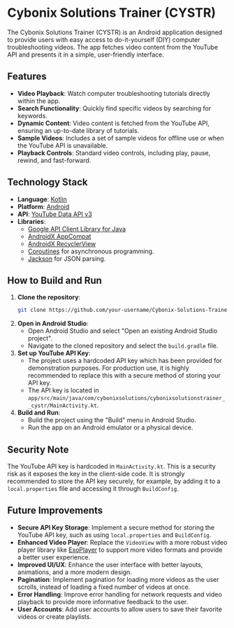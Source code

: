# Cybonix Solutions Trainer (CYSTR)

The Cybonix Solutions Trainer (CYSTR) is an Android application designed to provide users with easy access to do-it-yourself (DIY) computer troubleshooting videos. The app fetches video content from the YouTube API and presents it in a simple, user-friendly interface.

## Features

*   **Video Playback**: Watch computer troubleshooting tutorials directly within the app.
*   **Search Functionality**: Quickly find specific videos by searching for keywords.
*   **Dynamic Content**: Video content is fetched from the YouTube API, ensuring an up-to-date library of tutorials.
*   **Sample Videos**: Includes a set of sample videos for offline use or when the YouTube API is unavailable.
*   **Playback Controls**: Standard video controls, including play, pause, rewind, and fast-forward.

## Technology Stack

*   **Language**: [Kotlin](https://kotlinlang.org/)
*   **Platform**: [Android](https://www.android.com/)
*   **API**: [YouTube Data API v3](https://developers.google.com/youtube/v3)
*   **Libraries**:
    *   [Google API Client Library for Java](https://github.com/googleapis/google-api-java-client)
    *   [AndroidX AppCompat](https://developer.android.com/jetpack/androidx/releases/appcompat)
    *   [AndroidX RecyclerView](https://developer.android.com/jetpack/androidx/releases/recyclerview)
    *   [Coroutines](https://kotlinlang.org/docs/coroutines-overview.html) for asynchronous programming.
    *   [Jackson](https://github.com/FasterXML/jackson) for JSON parsing.

## How to Build and Run

1.  **Clone the repository**:
    ```bash
    git clone https://github.com/your-username/Cybonix-Solutions-Trainer---CYSTR.git
    ```
2.  **Open in Android Studio**:
    *   Open Android Studio and select "Open an existing Android Studio project".
    *   Navigate to the cloned repository and select the `build.gradle` file.
3.  **Set up YouTube API Key**:
    *   The project uses a hardcoded API key which has been provided for demonstration purposes. For production use, it is highly recommended to replace this with a secure method of storing your API key.
    *   The API key is located in `app/src/main/java/com/cybonixsolutions/cybonixsolutionstrainer__cystr/MainActivity.kt`.
4.  **Build and Run**:
    *   Build the project using the "Build" menu in Android Studio.
    *   Run the app on an Android emulator or a physical device.

## Security Note

The YouTube API key is hardcoded in `MainActivity.kt`. This is a security risk as it exposes the key in the client-side code. It is strongly recommended to store the API key securely, for example, by adding it to a `local.properties` file and accessing it through `BuildConfig`.

## Future Improvements

*   **Secure API Key Storage**: Implement a secure method for storing the YouTube API key, such as using `local.properties` and `BuildConfig`.
*   **Enhanced Video Player**: Replace the `VideoView` with a more robust video player library like [ExoPlayer](https://github.com/google/ExoPlayer) to support more video formats and provide a better user experience.
*   **Improved UI/UX**: Enhance the user interface with better layouts, animations, and a more modern design.
*   **Pagination**: Implement pagination for loading more videos as the user scrolls, instead of loading a fixed number of videos at once.
*   **Error Handling**: Improve error handling for network requests and video playback to provide more informative feedback to the user.
*   **User Accounts**: Add user accounts to allow users to save their favorite videos or create playlists.
